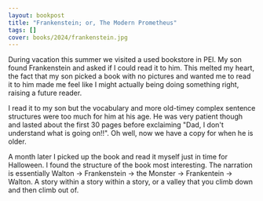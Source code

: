 ```yaml
---
layout: bookpost
title: "Frankenstein; or, The Modern Prometheus"
tags: []
cover: books/2024/frankenstein.jpg
---
```


During vacation this summer we visited a used bookstore in PEI.  My son found Frankenstein and asked if I could read it
to him.  This melted my heart, the fact that my son picked a book with no pictures and wanted me to read it to him made
me feel like I might actually being doing something right, raising a future reader.

I read it to my son but the vocabulary and more old-timey complex sentence structures were too much for him at his age.
He was very patient though and lasted about the first 30 pages before exclaiming "Dad, I don't understand what is going
on!!".  Oh well, now we have a copy for when he is older.

A month later I picked up the book and read it myself just in time for Halloween.  I found the structure of the book 
most interesting.  The narration is essentially Walton -> Frankenstein -> the Monster -> Frankentein -> Walton.  A story
within a story within a story, or a valley that you climb down and then climb out of.